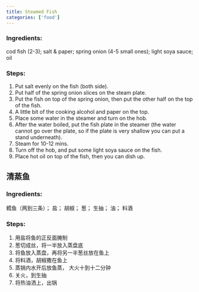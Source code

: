 ```yaml
---
title: Steamed Fish
categories: ['food']
---
```


### Ingredients:

cod fish (2-3); salt & paper; spring onion (4-5 small ones); light soya sauce; oil

### Steps:

1. Put salt evenly on the fish (both side).
2. Put half of the spring onion slices on the steam plate.
3. Put the fish on top of the spring onion, then put the other half on the top of the fish.
4. A little bit of the cooking alcohol and paper on the top.
5. Place some water in the steamer and turn on the hob.
6. After the water boiled, put the fish plate in the steamer (the water cannot go over the plate, so if the plate is very shallow you can put a stand underneath).
7. Steam for 10-12 mins.
8. Turn off the hob, and put some light soya sauce on the fish.
9. Place hot oil on top of the fish, then you can dish up.


## 清蒸鱼

### Ingredients:

鳕鱼（两到三条）； 盐； 胡椒； 葱； 生抽； 油； 料酒
     
### Steps:

1. 用盐将鱼的正反面腌制<br/>
2. 葱切成丝，将一半放入蒸盘底<br/>
3. 将鱼放入蒸盘，再将另一半葱丝放在鱼上<br/>
4. 将料酒，胡椒撒在鱼上<br/>
5. 蒸锅内水开后放鱼蒸， 大火十到十二分钟<br/>
6. 关火，到生抽<br/>
7. 将热油洒上，出锅<br/>

